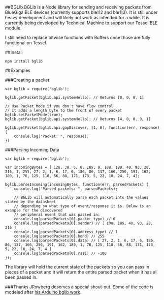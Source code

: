 ##BGLib
BGLib is a Node library for sending and receiving packets from BlueGiga BLE devices (currently supports ble112 and ble113). It is still under heavy development and will likely not work as intended for a while. It is currently being developed by Technical Machine to support our Tessel BLE module.

I still need to replace bitwise functions with Buffers once those are fully functional on Tessel.

##Install
```
npm install bglib
```


##Examples

###Creating a packet

```
var bglib = require('bglib');

bglib.getPacket(bglib.api.systemHello); // Returns [0, 0, 0, 1]

// Use Packet Mode if you don't have flow control
// It adds a length byte to the front of every packet
bglib.setPacketMode(true);
bglib.getPacket(bglib.api.systemHello); // Returns [4, 0, 0, 0, 1]

bglib.getPacket(bglib.api.gapDiscover, [1, 0], function(err, response) {
	console.log("Packet: ", response);
})
```
###Parsing Incoming Data

```
var bglib = require('bglib');

var incomingBytes = [ 128, 38, 6, 0, 189, 0, 108, 189, 40, 93, 28, 216, 1, 255, 27, 2, 1, 6, 17, 6, 186, 86, 137, 166, 250, 191, 162, 189, 1, 70, 125, 110, 56, 88, 171, 173, 5, 22, 10, 24, 7, 4];

bglib.parseIncoming(incomingBytes, function(err, parsedPackets) {
	console.log("Parsed packets: ", parsedPackets);

	// BGLib will automatically parse each packet into the values stated by the datasheet
	// depending on what type of event/response it is. Below is an example for the discovered
	// peripheral event that was passed in:
	console.log(parsedPackets[0].packet_type) // 0
	console.log(parsedPackets[0].sender) // [ 108, 189, 40, 93, 28, 216 ]
	console.log(parsedPackets[0].address_type) // 1
	console.log(parsedPackets[0].bond) // 255
	console.log(parsedPackets[0].data) // [ 27, 2, 1, 6, 17, 6, 186, 86, 137, 166, 250, 191, 162, 189, 1, 70, 125, 110, 56, 88, 171, 173, 5, 22, 10, 24, 7, 4 ]
	console.log(parsedPackets[0].rssi) // -100
});
```

The library will hold the current state of the packets so you can pass in pieces of a packet and it will return the entire parsed packet when it has all been passed in.

###Thanks
JRowberg deserves a special shout-out. Some of the code is modeled after [his Arduino bglib work](https://github.com/jrowberg/bglib).
